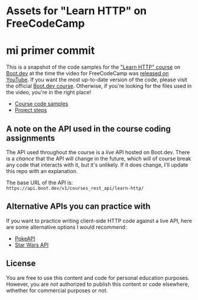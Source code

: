 # Assets for "Learn HTTP" on FreeCodeCamp

# mi primer commit

This is a snapshot of the code samples for the ["Learn HTTP" course](https://boot.dev/courses/learn-http) on [Boot.dev](https://boot.dev) at the time the video for FreeCodeCamp was [released on YouTube](https://www.youtube.com/watch?v=2JYT5f2isg4). If you want the most up-to-date version of the code, please visit the official [Boot.dev course](https://boot.dev/courses/learn-http). Otherwise, if you're looking for the files used in the video, you're in the right place!

* [Course code samples](/course)
* [Project steps](/project)

## A note on the API used in the course coding assignments

The API used throughout the course is a *live* API hosted on Boot.dev. There is a *chance* that the API will change in the future, which will of course break any code that interacts with it, but it's unlikely. If it does change, I'll update this repo with an explanation.

The base URL of the API is: `https://api.boot.dev/v1/courses_rest_api/learn-http/`

## Alternative APIs you can practice with

If you want to practice writing client-side HTTP code against a live API, here are some alternative options I would recommend:

* [PokeAPI](https://pokeapi.co/)
* [Star Wars API](https://swapi.dev/)

## License

You are free to use this content and code for personal education purposes. However, you are *not* authorized to publish this content or code elsewhere, wthether for commercial purposes or not. 
